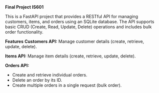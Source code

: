 **Final Project IS601**

This is a FastAPI project that provides a RESTful API for managing customers, items, and orders using an SQLite database. The API supports basic CRUD (Create, Read, Update, Delete) operations and includes bulk order functionality.

**Features**
**Customers API:** Manage customer details (create, retrieve, update, delete).

**Items API:** Manage item details (create, retrieve, update, delete).

**Orders API:**
- Create and retrieve individual orders.
- Delete an order by its ID.
- Create multiple orders in a single request (bulk order).
